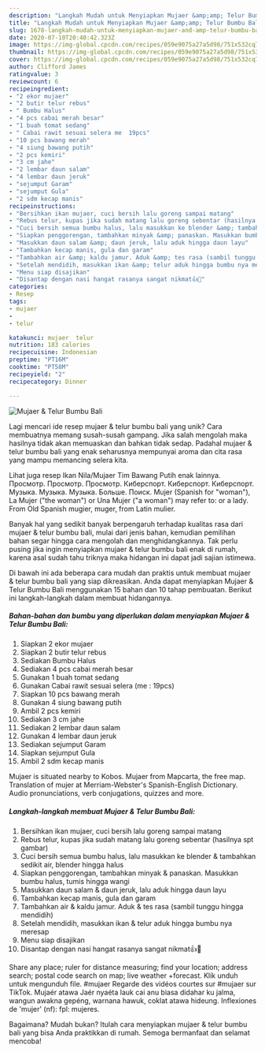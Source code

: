 ```yaml
---
description: "Langkah Mudah untuk Menyiapkan Mujaer &amp;amp; Telur Bumbu Bali yang Enak Banget"
title: "Langkah Mudah untuk Menyiapkan Mujaer &amp;amp; Telur Bumbu Bali yang Enak Banget"
slug: 1678-langkah-mudah-untuk-menyiapkan-mujaer-and-amp-telur-bumbu-bali-yang-enak-banget
date: 2020-07-10T20:40:42.323Z
image: https://img-global.cpcdn.com/recipes/059e9075a27a5d98/751x532cq70/mujaer-telur-bumbu-bali-foto-resep-utama.jpg
thumbnail: https://img-global.cpcdn.com/recipes/059e9075a27a5d98/751x532cq70/mujaer-telur-bumbu-bali-foto-resep-utama.jpg
cover: https://img-global.cpcdn.com/recipes/059e9075a27a5d98/751x532cq70/mujaer-telur-bumbu-bali-foto-resep-utama.jpg
author: Clifford James
ratingvalue: 3
reviewcount: 6
recipeingredient:
- "2 ekor mujaer"
- "2 butir telur rebus"
- " Bumbu Halus"
- "4 pcs cabai merah besar"
- "1 buah tomat sedang"
- " Cabai rawit sesuai selera me  19pcs"
- "10 pcs bawang merah"
- "4 siung bawang putih"
- "2 pcs kemiri"
- "3 cm jahe"
- "2 lembar daun salam"
- "4 lembar daun jeruk"
- "sejumput Garam"
- "sejumput Gula"
- "2 sdm kecap manis"
recipeinstructions:
- "Bersihkan ikan mujaer, cuci bersih lalu goreng sampai matang"
- "Rebus telur, kupas jika sudah matang lalu goreng sebentar (hasilnya spt gambar)"
- "Cuci bersih semua bumbu halus, lalu masukkan ke blender &amp; tambahkan sedikit air, blender hingga halus"
- "Siapkan penggorengan, tambahkan minyak &amp; panaskan. Masukkan bumbu halus, tumis hingga wangi"
- "Masukkan daun salam &amp; daun jeruk, lalu aduk hingga daun layu"
- "Tambahkan kecap manis, gula dan garam"
- "Tambahkan air &amp; kaldu jamur. Aduk &amp; tes rasa (sambil tunggu hingga mendidih)"
- "Setelah mendidih, masukkan ikan &amp; telur aduk hingga bumbu nya meresap"
- "Menu siap disajikan"
- "Disantap dengan nasi hangat rasanya sangat nikmat👍🥰"
categories:
- Resep
tags:
- mujaer
- 
- telur

katakunci: mujaer  telur 
nutrition: 183 calories
recipecuisine: Indonesian
preptime: "PT16M"
cooktime: "PT58M"
recipeyield: "2"
recipecategory: Dinner

---
```



![Mujaer &amp; Telur Bumbu Bali](https://img-global.cpcdn.com/recipes/059e9075a27a5d98/751x532cq70/mujaer-telur-bumbu-bali-foto-resep-utama.jpg)

Lagi mencari ide resep mujaer &amp; telur bumbu bali yang unik? Cara membuatnya memang susah-susah gampang. Jika salah mengolah maka hasilnya tidak akan memuaskan dan bahkan tidak sedap. Padahal mujaer &amp; telur bumbu bali yang enak seharusnya mempunyai aroma dan cita rasa yang mampu memancing selera kita.

Lihat juga resep Ikan Nila/Mujaer Tim Bawang Putih enak lainnya. Просмотр. Просмотр. Просмотр. Киберспорт. Киберспорт. Киберспорт. Музыка. Музыка. Музыка. Больше. Поиск. Mujer (Spanish for &#34;woman&#34;), La Mujer (&#34;the woman&#34;) or Una Mujer (&#34;a woman&#34;) may refer to: or a lady. From Old Spanish mugier, muger, from Latin mulier.

Banyak hal yang sedikit banyak berpengaruh terhadap kualitas rasa dari mujaer &amp; telur bumbu bali, mulai dari jenis bahan, kemudian pemilihan bahan segar hingga cara mengolah dan menghidangkannya. Tak perlu pusing jika ingin menyiapkan mujaer &amp; telur bumbu bali enak di rumah, karena asal sudah tahu triknya maka hidangan ini dapat jadi sajian istimewa.


Di bawah ini ada beberapa cara mudah dan praktis untuk membuat mujaer &amp; telur bumbu bali yang siap dikreasikan. Anda dapat menyiapkan Mujaer &amp; Telur Bumbu Bali menggunakan 15 bahan dan 10 tahap pembuatan. Berikut ini langkah-langkah dalam membuat hidangannya.

<!--inarticleads1-->

##### Bahan-bahan dan bumbu yang diperlukan dalam menyiapkan Mujaer &amp; Telur Bumbu Bali:

1. Siapkan 2 ekor mujaer
1. Siapkan 2 butir telur rebus
1. Sediakan  Bumbu Halus
1. Sediakan 4 pcs cabai merah besar
1. Gunakan 1 buah tomat sedang
1. Gunakan  Cabai rawit sesuai selera (me : 19pcs)
1. Siapkan 10 pcs bawang merah
1. Gunakan 4 siung bawang putih
1. Ambil 2 pcs kemiri
1. Sediakan 3 cm jahe
1. Sediakan 2 lembar daun salam
1. Gunakan 4 lembar daun jeruk
1. Sediakan sejumput Garam
1. Siapkan sejumput Gula
1. Ambil 2 sdm kecap manis


Mujaer is situated nearby to Kobos. Mujaer from Mapcarta, the free map. Translation of mujer at Merriam-Webster&#39;s Spanish-English Dictionary. Audio pronunciations, verb conjugations, quizzes and more. 

<!--inarticleads2-->

##### Langkah-langkah membuat Mujaer &amp; Telur Bumbu Bali:

1. Bersihkan ikan mujaer, cuci bersih lalu goreng sampai matang
1. Rebus telur, kupas jika sudah matang lalu goreng sebentar (hasilnya spt gambar)
1. Cuci bersih semua bumbu halus, lalu masukkan ke blender &amp; tambahkan sedikit air, blender hingga halus
1. Siapkan penggorengan, tambahkan minyak &amp; panaskan. Masukkan bumbu halus, tumis hingga wangi
1. Masukkan daun salam &amp; daun jeruk, lalu aduk hingga daun layu
1. Tambahkan kecap manis, gula dan garam
1. Tambahkan air &amp; kaldu jamur. Aduk &amp; tes rasa (sambil tunggu hingga mendidih)
1. Setelah mendidih, masukkan ikan &amp; telur aduk hingga bumbu nya meresap
1. Menu siap disajikan
1. Disantap dengan nasi hangat rasanya sangat nikmat👍🥰


Share any place; ruler for distance measuring; find your location; address search; postal code search on map; live weather +forecast. Klik unduh untuk mengunduh file. #mujaer Regarde des vidéos courtes sur #mujaer sur TikTok. Mujaér atawa Jaér nyaéta lauk cai anu biasa didahar ku jalma, wangun awakna gepéng, warnana hawuk, coklat atawa hideung. Inflexiones de &#39;mujer&#39; (nf): fpl: mujeres. 

Bagaimana? Mudah bukan? Itulah cara menyiapkan mujaer &amp; telur bumbu bali yang bisa Anda praktikkan di rumah. Semoga bermanfaat dan selamat mencoba!
